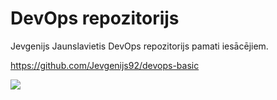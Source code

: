 # DevOps repozitorijs

Jevgenijs Jaunslavietis DevOps repozitorijs pamati iesācējiem.

https://github.com/Jevgenijs92/devops-basic

![](https://dt-cdn.net/wp-content/uploads/2021/07/13429_ILL_DevOpsLoop.png)
